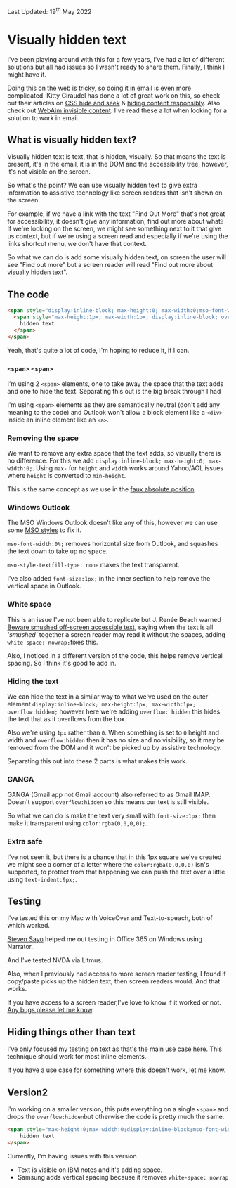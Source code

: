 <div class="updated">Last Updated: <time datetime="2022-05-19">19<sup>th</sup> May 2022</time></div>

# Visually hidden text

I've been playing around with this for a few years, I've had a lot of different solutions but all had issues so I wasn't ready to share them.  Finally, I think I might have it.

Doing this on the web is tricky, so doing it in email is even more complicated. Kitty Giraudel has done a lot of great work on this, so check out their articles on [CSS hide and seek](https://kittygiraudel.com/2016/10/13/css-hide-and-seek/) & [hiding content responsibly](https://kittygiraudel.com/2021/02/17/hiding-content-responsibly/). Also check out [WebAim invisible content](https://webaim.org/techniques/css/invisiblecontent/). I've read these a lot when looking for a solution to work in email.

## What is visually hidden text?
Visually hidden text is text, that is hidden, visually.  So that means the text is present, it's in the email, it is in the DOM and the accessibility tree, however, it's not visible on the screen. 

So what's the point? We can use visually hidden text to give extra information to assistive technology like screen readers that isn't shown on the screen.

For example, if we have a link with the text "Find Out More" that's not great for accessibility, it doesn't give any information, find out more about what?  If we're looking on the screen, we might see something next to it that give us context, but if we're using a screen read and especially if we're using the links shortcut menu, we don't have that context. 

So what we can do is add some visually hidden text, on screen the user will see "Find out more" but a screen reader will read "Find out more about visually hidden text".


## The code
```html
<span style="display:inline-block; max-height:0; max-width:0;mso-font-width:0%;mso-style-textfill-type: none; white-space: nowrap;">
  <span style="max-height:1px; max-width:1px; display:inline-block; overflow:hidden; font-size:1px;color:rgba(0,0,0,0);text-indent:9px;">
    hidden text
  </span>
</span>
```
Yeah, that's quite a lot of code, I'm hoping to reduce it, if I can.

### `<span>` `<span>`
I'm using 2 `<span>` elements, one to take away the space that the text adds and one to hide the text. Separating this out is the big break through I had

I'm using `<span>` elements as they are semantically neutral (don't add any meaning to the code) and Outlook won't allow  a block element like a `<div>` inside an inline element like an `<a>`.

### Removing the space
We want to remove any extra space that the text adds, so visually there is no difference. For this we add `display:inline-block; max-height:0; max-width:0;`.
Using `max-` for `height` and `width` works around Yahoo/AOL issues where `height` is converted to `min-height`.

This is the same concept as we use in the [faux absolute position](email-enhancements/faux-absolute-position).

### Windows Outlook 
The MSO Windows Outlook doesn't like any of this, however we can use some [MSO styles](email-enhancements/mso-styles) to fix it.

`mso-font-width:0%;` removes horizontal size from Outlook, and squashes the text down to take up no space.

`mso-style-textfill-type: none` makes the text transparent.

I've also added `font-size:1px;` in the inner section to help remove the vertical space in Outlook.

### White space
This is an issue I've not been able to replicate but J. Renée Beach warned [Beware smushed off-screen accessible text](https://medium.com/@jessebeach/beware-smushed-off-screen-accessible-text-5952a4c2cbfe), saying when the text is all _'smushed'_ together a screen reader may read it without the spaces, adding `white-space: nowrap;`fixes this.

Also, I noticed in a different version of the code, this helps remove vertical spacing. So I think it's good to add in.

### Hiding the text
We can hide the text in a similar way to what we've used on the outer element `display:inline-block; max-height:1px; max-width:1px; overflow:hidden;` however here we're   adding `overflow: hidden` this hides the text that as it overflows from the box. 

Also we're using `1px` rather than `0`. When something is set to `0` height and width and `overflow:hidden` then it has no size and no visibility, so it may be removed from the DOM and it won't be picked up by assistive technology.

Separating this out into these 2 parts is what makes this work.

### GANGA
GANGA (Gmail app not Gmail account) also referred to as Gmail IMAP. Doesn't support `overflow:hidden` so this means our text is still visible.

So what we can do is make the text very small with `font-size:1px;` then make it transparent using `color:rgba(0,0,0,0);`.

### Extra safe
I've not seen it, but there is a chance that in this 1px square we've created we might see a corner of a letter where the `color:rgba(0,0,0,0)` isn's supported, to protect from that happening we can push the text over a little using `text-indent:9px;`.

## Testing
I've tested this on my Mac with VoiceOver and Text-to-speach, both of which worked.

[Steven Sayo](https://twitter.com/Sayo1337) helped me out testing in Office 365 on Windows using Narrator.

And I've tested NVDA via Litmus.

Also, when I previously had access to more screen reader testing, I found if copy/paste picks up the hidden text, then screen readers would. And that works.

If you have access to a screen reader,I've love to know if it worked or not. [Any bugs please let me know](https://github.com/M-J-Robbins/good-email-code/issues).

## Hiding things other than text
I've only focused my testing on text as that's the main use case here.  This technique should work for most inline elements.

If you have a use case for something where this doesn't work, let me know.

## Version2
I'm working on a smaller version, this puts everything on a single `<span>` and drops the `overflow:hidden`but otherwise the code is pretty much the same.
```html
<span style="max-height:0;max-width:0;display:inline-block;mso-font-width:0%;mso-style-textfill-type: none; white-space: nowrap;font-size:1px;color:rgba(0,0,0,0);text-indent:9px;">
	hidden text
</span>
```
Currently, I'm having issues with this version
* Text is visible on IBM notes and it's adding space.
* Samsung adds vertical spacing because it removes `white-space: nowrap`

